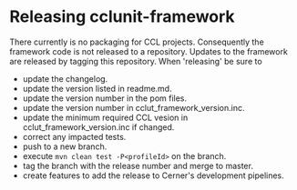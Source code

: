 # Releasing cclunit-framework

There currently is no packaging for CCL projects. Consequently the framework code is not released to a repository. 
Updates to the framework are released by tagging this repository.
When 'releasing' be sure to 
* update the changelog.
* update the version listed in readme.md.
* update the version number in the pom files.
* update the version number in cclut_framework_version.inc.
* update the minimum required CCL vesion in cclut_framework_version.inc if changed.
* correct any impacted tests.
* push to a new branch.
* execute `mvn clean test -P<profileId>` on the branch.
* tag the branch with the release number and merge to master.
* create features to add the release to Cerner's development pipelines.